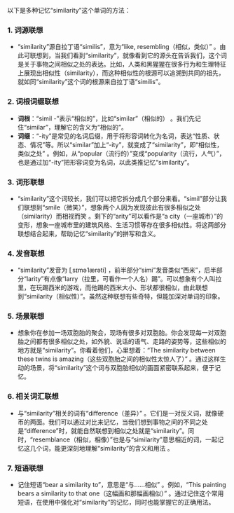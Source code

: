 以下是多种记忆“similarity”这个单词的方法：

### 1. 词源联想
 - “similarity”源自拉丁语“similis”，意为“like, resembling（相似，类似）” 。由此可联想到，当我们看到“similarity”，就像看到它的源头在告诉我们，这个词是关于事物之间相似之处的表达。比如，人类和黑猩猩在很多行为和生理特征上展现出相似性（similarity），而这种相似性的根源可以追溯到共同的祖先，就如同“similarity”这个词的根源来自拉丁语“similis”。

### 2. 词根词缀联想
 - **词根**：“simil -”表示“相似的”，比如“similar”（相似的） 。我们先记住“similar”，理解它的含义为“相似的”。
 - **词缀**：“-ity”是常见的名词后缀，用于将形容词转化为名词，表达“性质、状态、情况”等。所以“similar”加上“-ity”，就变成了“similarity”，即“相似性，类似之处” 。例如，从“popular（流行的）”变成“popularity（流行，人气）”，也是通过加“-ity”把形容词变为名词，以此类推记忆“similarity”。

### 3. 词形联想
 - “similarity”这个词较长，我们可以把它拆分成几个部分来看。“simil”部分让我们联想到“smile（微笑）”，想象两个人因为发现彼此有很多相似之处（similarity）而相视而笑 。剩下的“arity”可以看作是“a city（一座城市）”的变形，想象一座城市里的建筑风格、生活习惯等存在很多相似性。将这两部分联想结合起来，帮助记忆“similarity”的拼写和含义。

### 4. 发音联想
 - “similarity”发音为 [ˌsɪməˈlærəti] ，前半部分“simi”发音类似“西米”，后半部分“larity”有点像“larry（拉里，可看作一个人名）踢”。可以想象有个人叫拉里，在玩踢西米的游戏，而他踢的西米大小、形状都很相似，由此联想到“similarity（相似性）”。虽然这种联想有些奇特，但能加深对单词的印象。

### 5. 场景联想
 - 想象你在参加一场双胞胎的聚会，现场有很多对双胞胎。你会发现每一对双胞胎之间都有很多相似之处，如外貌、说话的语气、走路的姿势等，这些相似的地方就是“similarity”。你看着他们，心里想着：“The similarity between these twins is amazing（这些双胞胎之间的相似性太惊人了）” 。通过这样生动的场景，将“similarity”这个词与双胞胎相似的画面紧密联系起来，便于记忆。

### 6. 相关词汇联想
 - 与“similarity”相关的词有“difference（差异）” 。它们是一对反义词，就像硬币的两面。我们可以通过对比来记忆，当我们想到事物之间的不同之处是“difference”时，就能自然联想到相似之处就是“similarity”。同时，“resemblance（相似，相像）”也是与“similarity”意思相近的词，一起记忆这几个词，能更深刻地理解“similarity”的含义和用法 。

### 7. 短语联想
 - 记住短语“bear a similarity to”，意思是“与……相似” 。例如，“This painting bears a similarity to that one（这幅画和那幅画相似）” 。通过记住这个常用短语，在使用中强化对“similarity”的记忆，同时也能掌握它的正确用法。 